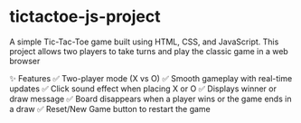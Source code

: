 # tictactoe-js-project
A simple Tic-Tac-Toe game built using HTML, CSS, and JavaScript. This project allows two players to take turns and play the classic game in a web browser

✨ Features
✅ Two-player mode (X vs O)
✅ Smooth gameplay with real-time updates
✅ Click sound effect when placing X or O
✅ Displays winner or draw message
✅ Board disappears when a player wins or the game ends in a draw
✅ Reset/New Game button to restart the game
